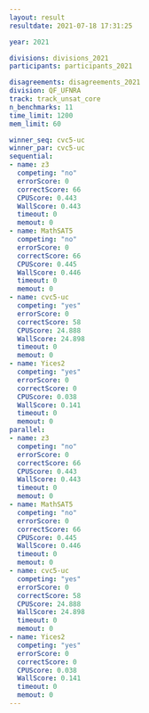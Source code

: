 ```yaml
---
layout: result
resultdate: 2021-07-18 17:31:25

year: 2021

divisions: divisions_2021
participants: participants_2021

disagreements: disagreements_2021
division: QF_UFNRA
track: track_unsat_core
n_benchmarks: 11
time_limit: 1200
mem_limit: 60

winner_seq: cvc5-uc
winner_par: cvc5-uc
sequential:
- name: z3
  competing: "no"
  errorScore: 0
  correctScore: 66
  CPUScore: 0.443
  WallScore: 0.443
  timeout: 0
  memout: 0
- name: MathSAT5
  competing: "no"
  errorScore: 0
  correctScore: 66
  CPUScore: 0.445
  WallScore: 0.446
  timeout: 0
  memout: 0
- name: cvc5-uc
  competing: "yes"
  errorScore: 0
  correctScore: 58
  CPUScore: 24.888
  WallScore: 24.898
  timeout: 0
  memout: 0
- name: Yices2
  competing: "yes"
  errorScore: 0
  correctScore: 0
  CPUScore: 0.038
  WallScore: 0.141
  timeout: 0
  memout: 0
parallel:
- name: z3
  competing: "no"
  errorScore: 0
  correctScore: 66
  CPUScore: 0.443
  WallScore: 0.443
  timeout: 0
  memout: 0
- name: MathSAT5
  competing: "no"
  errorScore: 0
  correctScore: 66
  CPUScore: 0.445
  WallScore: 0.446
  timeout: 0
  memout: 0
- name: cvc5-uc
  competing: "yes"
  errorScore: 0
  correctScore: 58
  CPUScore: 24.888
  WallScore: 24.898
  timeout: 0
  memout: 0
- name: Yices2
  competing: "yes"
  errorScore: 0
  correctScore: 0
  CPUScore: 0.038
  WallScore: 0.141
  timeout: 0
  memout: 0
---
```

